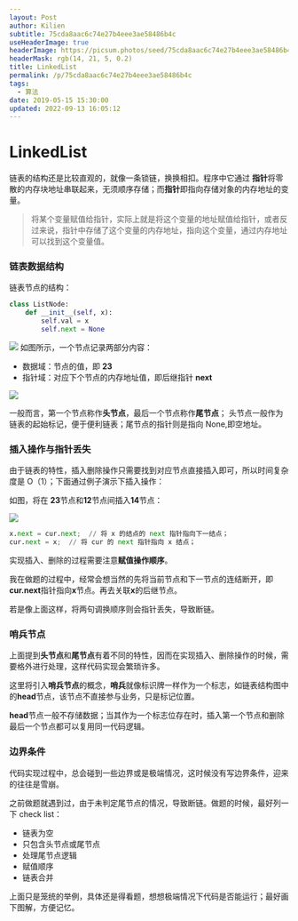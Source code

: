 ```yaml
---
layout: Post
author: Kilien
subtitle: 75cda8aac6c74e27b4eee3ae58486b4c
useHeaderImage: true
headerImage: https://picsum.photos/seed/75cda8aac6c74e27b4eee3ae58486b4c/1920/1080
headerMask: rgb(14, 21, 5, 0.2)
title: LinkedList
permalink: /p/75cda8aac6c74e27b4eee3ae58486b4c
tags:
  - 算法
date: 2019-05-15 15:30:00
updated: 2022-09-13 16:05:12
---
```


# LinkedList

链表的结构还是比较直观的，就像一条锁链，换换相扣。程序中它通过
**指针**将零散的内存块地址串联起来，无须顺序存储；而**指针**即指向存储对象的内存地址的变量。

> 将某个变量赋值给指针，实际上就是将这个变量的地址赋值给指针，或者反过来说，指针中存储了这个变量的内存地址，指向这个变量，通过内存地址可以找到这个变量值。

### 链表数据结构

链表节点的结构：

```Python
class ListNode:
    def __init__(self, x):
        self.val = x
        self.next = None
```

![](https://cdn.jsdelivr.net/gh/KiLien/Pics/Algm/linkedlist.png)
如图所示，一个节点记录两部分内容：

- 数据域：节点的值，即 **23**
- 指针域：对应下个节点的内存地址值，即后继指针 **next**

![](https://cdn.jsdelivr.net/gh/KiLien/Pics/Algm/reLinkedList.png)

一般而言，第一个节点称作**头节点**，最后一个节点称作**尾节点**；
头节点一般作为链表的起始标记，便于便利链表；尾节点的指针则是指向 None,即空地址。

### 插入操作与指针丢失

由于链表的特性，插入删除操作只需要找到对应节点直接插入即可，所以时间复杂度是 O（1）；下面通过例子演示下插入操作：

如图，将在 **23**节点和**12**节点间插入**14**节点：

![](https://cdn.jsdelivr.net/gh/KiLien/Pics/Algm/linkedlist2.png)

```Python
x.next = cur.next;  // 将 x 的结点的 next 指针指向下一结点；
cur.next = x;  // 将 cur 的 next 指针指向 x 结点；
```

实现插入、删除的过程需要注意**赋值操作顺序**。

我在做题的过程中，经常会想当然的先将当前节点和下一节点的连结断开，即**cur.next**指针指向**x**节点。再去关联**x**的后继节点。

若是像上面这样，将两句调换顺序则会指针丢失，导致断链。

### 哨兵节点

上面提到**头节点**和**尾节点**有着不同的特性，因而在实现插入、删除操作的时候，需要格外进行处理，这样代码实现会繁琐许多。

这里将引入**哨兵节点**的概念，**哨兵**就像标识牌一样作为一个标志，如链表结构图中的**head**节点，该节点不直接参与业务，只是标记位置。

**head**节点一般不存储数据；当其作为一个标志位存在时，插入第一个节点和删除最后一个节点都可以复用同一代码逻辑。

### 边界条件

代码实现过程中，总会碰到一些边界或是极端情况，这时候没有写边界条件，迎来的往往是雪崩。

之前做题就遇到过，由于未判定尾节点的情况，导致断链。做题的时候，最好列一下 check list：

- 链表为空
- 只包含头节点或尾节点
- 处理尾节点逻辑
- 赋值顺序
- 链表合并

上面只是笼统的举例，具体还是得看题，想想极端情况下代码是否能运行；最好画下图解，方便记忆。
